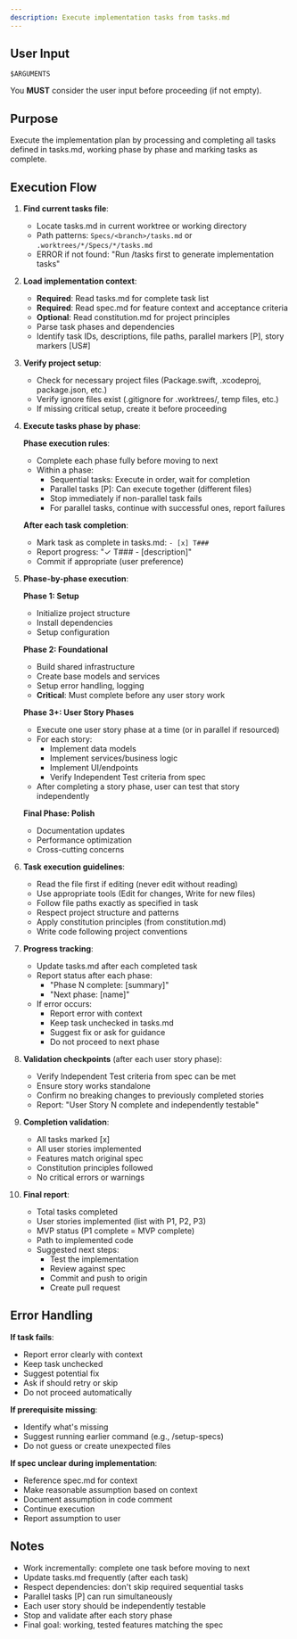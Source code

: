 ```yaml
---
description: Execute implementation tasks from tasks.md
---
```


## User Input

```text
$ARGUMENTS
```

You **MUST** consider the user input before proceeding (if not empty).

## Purpose

Execute the implementation plan by processing and completing all tasks defined in tasks.md, working phase by phase and marking tasks as complete.

## Execution Flow

1. **Find current tasks file**:
   - Locate tasks.md in current worktree or working directory
   - Path patterns: `Specs/<branch>/tasks.md` or `.worktrees/*/Specs/*/tasks.md`
   - ERROR if not found: "Run /tasks first to generate implementation tasks"

2. **Load implementation context**:
   - **Required**: Read tasks.md for complete task list
   - **Required**: Read spec.md for feature context and acceptance criteria
   - **Optional**: Read constitution.md for project principles
   - Parse task phases and dependencies
   - Identify task IDs, descriptions, file paths, parallel markers [P], story markers [US#]

3. **Verify project setup**:
   - Check for necessary project files (Package.swift, .xcodeproj, package.json, etc.)
   - Verify ignore files exist (.gitignore for .worktrees/, temp files, etc.)
   - If missing critical setup, create it before proceeding

4. **Execute tasks phase by phase**:

   **Phase execution rules**:
   - Complete each phase fully before moving to next
   - Within a phase:
     - Sequential tasks: Execute in order, wait for completion
     - Parallel tasks [P]: Can execute together (different files)
     - Stop immediately if non-parallel task fails
     - For parallel tasks, continue with successful ones, report failures

   **After each task completion**:
   - Mark task as complete in tasks.md: `- [x] T###`
   - Report progress: "✓ T### - [description]"
   - Commit if appropriate (user preference)

5. **Phase-by-phase execution**:

   **Phase 1: Setup**
   - Initialize project structure
   - Install dependencies
   - Setup configuration

   **Phase 2: Foundational**
   - Build shared infrastructure
   - Create base models and services
   - Setup error handling, logging
   - **Critical**: Must complete before any user story work

   **Phase 3+: User Story Phases**
   - Execute one user story phase at a time (or in parallel if resourced)
   - For each story:
     - Implement data models
     - Implement services/business logic
     - Implement UI/endpoints
     - Verify Independent Test criteria from spec
   - After completing a story phase, user can test that story independently

   **Final Phase: Polish**
   - Documentation updates
   - Performance optimization
   - Cross-cutting concerns

6. **Task execution guidelines**:
   - Read the file first if editing (never edit without reading)
   - Use appropriate tools (Edit for changes, Write for new files)
   - Follow file paths exactly as specified in task
   - Respect project structure and patterns
   - Apply constitution principles (from constitution.md)
   - Write code following project conventions

7. **Progress tracking**:
   - Update tasks.md after each completed task
   - Report status after each phase:
     - "Phase N complete: [summary]"
     - "Next phase: [name]"
   - If error occurs:
     - Report error with context
     - Keep task unchecked in tasks.md
     - Suggest fix or ask for guidance
     - Do not proceed to next phase

8. **Validation checkpoints** (after each user story phase):
   - Verify Independent Test criteria from spec can be met
   - Ensure story works standalone
   - Confirm no breaking changes to previously completed stories
   - Report: "User Story N complete and independently testable"

9. **Completion validation**:
   - All tasks marked [x]
   - All user stories implemented
   - Features match original spec
   - Constitution principles followed
   - No critical errors or warnings

10. **Final report**:
    - Total tasks completed
    - User stories implemented (list with P1, P2, P3)
    - MVP status (P1 complete = MVP complete)
    - Path to implemented code
    - Suggested next steps:
      - Test the implementation
      - Review against spec
      - Commit and push to origin
      - Create pull request

## Error Handling

**If task fails**:
- Report error clearly with context
- Keep task unchecked
- Suggest potential fix
- Ask if should retry or skip
- Do not proceed automatically

**If prerequisite missing**:
- Identify what's missing
- Suggest running earlier command (e.g., /setup-specs)
- Do not guess or create unexpected files

**If spec unclear during implementation**:
- Reference spec.md for context
- Make reasonable assumption based on context
- Document assumption in code comment
- Continue execution
- Report assumption to user

## Notes

- Work incrementally: complete one task before moving to next
- Update tasks.md frequently (after each task)
- Respect dependencies: don't skip required sequential tasks
- Parallel tasks [P] can run simultaneously
- Each user story should be independently testable
- Stop and validate after each story phase
- Final goal: working, tested features matching the spec
